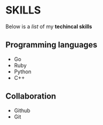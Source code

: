# SKILLS

Below is a _list_ of my **techincal skills**

## Programming languages

- Go
- Ruby
- Python
- C++

## Collaboration

- Github
- Git
